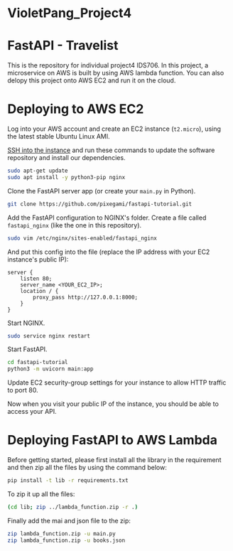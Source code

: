 # VioletPang_Project4
# FastAPI - Travelist

This is the repository for individual project4 IDS706. In this project, a microservice on AWS is built by using AWS lambda function. 
You can also delopy this project onto AWS EC2 and run it on the cloud. 

# Deploying to AWS EC2

Log into your AWS account and create an EC2 instance (`t2.micro`), using the latest stable
Ubuntu Linux AMI.

[SSH into the instance](https://aws.amazon.com/blogs/compute/new-using-amazon-ec2-instance-connect-for-ssh-access-to-your-ec2-instances/) and run these commands to update the software repository and install
our dependencies.

```bash
sudo apt-get update
sudo apt install -y python3-pip nginx
```

Clone the FastAPI server app (or create your `main.py` in Python).

```bash
git clone https://github.com/pixegami/fastapi-tutorial.git
```

Add the FastAPI configuration to NGINX's folder. Create a file called `fastapi_nginx` (like the one in this repository).

```bash
sudo vim /etc/nginx/sites-enabled/fastapi_nginx
```

And put this config into the file (replace the IP address with your EC2 instance's public IP):

```
server {
    listen 80;   
    server_name <YOUR_EC2_IP>;    
    location / {        
        proxy_pass http://127.0.0.1:8000;    
    }
}
```


Start NGINX.

```bash
sudo service nginx restart
```

Start FastAPI.

```bash
cd fastapi-tutorial
python3 -m uvicorn main:app
```

Update EC2 security-group settings for your instance to allow HTTP traffic to port 80.

Now when you visit your public IP of the instance, you should be able to access your API.

# Deploying FastAPI to AWS Lambda

Before getting started, please first install all the library in the requirement and then zip all the files by using the command below: 

```bash
pip install -t lib -r requirements.txt
```

To zip it up all the files: 

```bash
(cd lib; zip ../lambda_function.zip -r .)
```

Finally add the mai and json file to the zip: 

```bash
zip lambda_function.zip -u main.py
zip lambda_function.zip -u books.json
```
